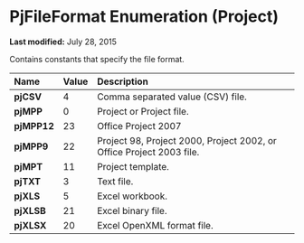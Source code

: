 
# PjFileFormat Enumeration (Project)

 **Last modified:** July 28, 2015

Contains constants that specify the file format.


|**Name**|**Value**|**Description**|
|:-----|:-----|:-----|
| **pjCSV**|4|Comma separated value (CSV) file.|
| **pjMPP**|0|Project or Project file.|
| **pjMPP12**|23|Office Project 2007|
| **pjMPP9**|22|Project 98, Project 2000, Project 2002, or Office Project 2003 file.|
| **pjMPT**|11|Project template.|
| **pjTXT**|3|Text file.|
| **pjXLS**|5|Excel workbook.|
| **pjXLSB**|21|Excel binary file.|
| **pjXLSX**|20|Excel OpenXML format file.|
